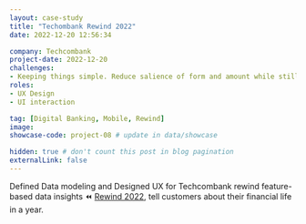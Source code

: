 ```yaml
---
layout: case-study
title: "Techombank Rewind 2022"
date: 2022-12-20 12:56:34

company: Techcombank
project-date: 2022-12-20
challenges:
- Keeping things simple. Reduce salience of form and amount while still supporting customers to feel controlled.
roles:
- UX Design
- UI interaction

tag: [Digital Banking, Mobile, Rewind]
image: 
showcase-code: project-08 # update in data/showcase

hidden: true # don't count this post in blog pagination
externalLink: false
---
```


Defined Data modeling and Designed UX for Techcombank rewind feature-based data insights ⏪ [Rewind 2022](https://www.facebook.com/Techcombank/videos/1502775000222838/), tell customers about their financial life in a year.